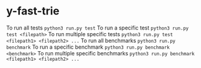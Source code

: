 # y-fast-trie
To run all tests
`python3 run.py test`
To run a specific test
`python3 run.py test <filepath>`
To run multiple specific tests
`python3 run.py test <filepath1> <filepath2> ...`
To run all benchmarks
`python3 run.py benchmark`
To run a specific benchmark
`python3 run.py benchmark <benchmark>`
To run multiple specific benchmarks
`python3 run.py benchmark <filepath1> <filepath2> ...`
